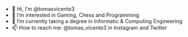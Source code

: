 - 👋 Hi, I’m @tomasvicente3
- 👀 I’m interested in Gaming, Chess and Programming
- 🌱 I’m currently taking a degree in Informatic & Computing Engineering
- 📫 How to reach me: @tomas_vicente3 in Instagram and Twitter
     

<!---
- 💞️ I’m looking to collaborate on ...
tomasvicente3/tomasvicente3 is a ✨ special ✨ repository because its `README.md` (this file) appears on your GitHub profile.
You can click the Preview link to take a look at your changes.
--->

